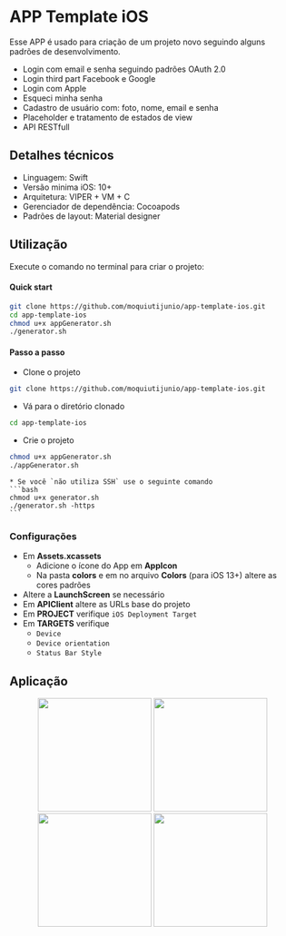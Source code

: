 # APP Template iOS

Esse APP é usado para criação de um projeto novo seguindo alguns padrões de desenvolvimento.

 - Login com email e senha seguindo padrões OAuth 2.0
 - Login third part Facebook e Google
 - Login com Apple
 - Esqueci minha senha
 - Cadastro de usuário com: foto, nome, email e senha
 - Placeholder e tratamento de estados de view
 - API RESTfull

## Detalhes técnicos

- Linguagem: Swift
- Versão minima iOS: 10+
- Arquitetura: VIPER + VM + C
- Gerenciador de dependência: Cocoapods
- Padrões de layout: Material designer


## Utilização

Execute o comando no terminal para criar o projeto:

#### Quick start
```bash
git clone https://github.com/moquiutijunio/app-template-ios.git
cd app-template-ios
chmod u+x appGenerator.sh
./generator.sh
```

#### Passo a passo
- Clone o projeto
```bash
git clone https://github.com/moquiutijunio/app-template-ios.git
```

- Vá para o diretório clonado
```bash
cd app-template-ios
```

- Crie o projeto
```bash
chmod u+x appGenerator.sh
./appGenerator.sh
```
    * Se você `não utiliza SSH` use o seguinte comando
    ```bash
    chmod u+x generator.sh
    ./generator.sh -https
    ```

### Configurações

- Em **Assets.xcassets**
    - Adicione o ícone do App em **AppIcon**
    - Na pasta **colors** e em no arquivo **Colors** (para iOS 13+) altere as cores padrões
- Altere a **LaunchScreen** se necessário
- Em **APIClient** altere as URLs base do projeto
- Em **PROJECT** verifique `iOS Deployment Target`
- Em **TARGETS** verifique
    - `Device`
    - `Device orientation`
    - `Status Bar Style`

## Aplicação

<p align="center">
    <img src="https://i.imgur.com/S33Zczd.png" width="200" max-height="50%"/>
    <img src="https://i.imgur.com/0XnzByR.png" width="200" max-height="50%"/>
    <img src="https://i.imgur.com/BOvNaPE.png" width="200" max-height="50%"/>
    <img src="https://i.imgur.com/H3O3Em5.png" width="200" max-height="50%"/>
</p>

